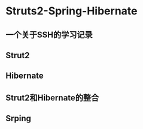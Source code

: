 # Struts2-Spring-Hibernate

## 一个关于SSH的学习记录

## Strut2

## Hibernate

## Strut2和Hibernate的整合

## Srping







